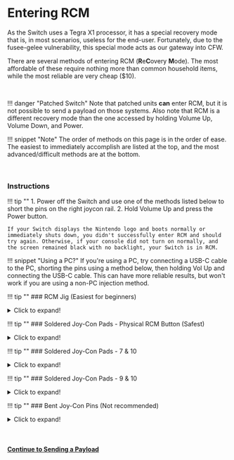 # Entering RCM

As the Switch uses a Tegra X1 processor, it has a special recovery mode that is, in most scenarios, useless for the end-user. Fortunately, due to the fusee-gelee vulnerability, this special mode acts as our gateway into CFW.

There are several methods of entering RCM (**R**e**C**overy **M**ode). The most affordable of these require nothing more than common household items, while the most reliable are very cheap ($10).

&nbsp;

!!! danger "Patched Switch"
    Note that patched units **can** enter RCM, but it is not possible to send a payload on those systems. Also note that RCM is a different recovery mode than the one accessed by holding Volume Up, Volume Down, and Power.

!!! snippet "Note"
    The order of methods on this page is in the order of ease. The easiest to immediately accomplish are listed at the top, and the most advanced/difficult methods are at the bottom.

&nbsp;

### Instructions

!!! tip ""
    1. Power off the Switch and use one of the methods listed below to short the pins on the right joycon rail.
    2. Hold Volume Up and press the Power button.

    If your Switch displays the Nintendo logo and boots normally or immediately shuts down, you didn't successfully enter RCM and should try again. Otherwise, if your console did not turn on normally, and the screen remained black with no backlight, your Switch is in RCM.

!!! snippet "Using a PC?"
    If you're using a PC, try connecting a USB-C cable to the PC, shorting the pins using a method below, then holding Vol Up and connecting the USB-C cable. This can have more reliable results, but won't work if you are using a non-PC injection method.

!!! tip ""
    ### RCM Jig (Easiest for beginners)
    <details>
        <summary>Click to expand!</summary>

    !!! snippet "Note"
        Some jig designs use paperclips, inheriting the same risks as the Metal Bridge / Paperclip method. If you would like a safe jig design, we highly recommend [switchjigs.com](https://switchjigs.com).

    This method is similar to the Metal Bridge / Paperclip method, but is more reliable and safer in many cases. Jigs hold a wire in place so the correct pins (10 and a ground) are shorted every time.

    Jigs range in price, with the ones we recommend being $5. They're slightly more expensive than some mass produced jigs, however we can guarantee their quality. Also spending $5 on a quality jig using 32-gauge wire is a smaller cost than replacing your entire Joy-Con rail after the pins are scratched off by a paperclip jig.

    !!! tip ""
        ![switchjigs.com jigs](../img/entering_rcm_jig.jpg)
		
	In the case you plan to make your own jig, this image lays out the pads numbers on the console. Make sure your jig NEVER touches pin 4. Pin 4 provides 5v power to the Joycons, if connected to any other pin you will fry the console.

	!!! tip ""
		![Console Numbered Pads Refrence](../img/entering_rcm_pads_numbered.jpg)
</details>

!!! tip ""
    ### Soldered Joy-Con Pads - Physical RCM Button (Safest)
    <details>
        <summary>Click to expand!</summary>

    !!! snippet "Note"
        This method requires opening your right Joy-Con, voiding its warranty. Not for the faint of heart.

    This method comes to us from the mind of pbanj#9188 on Discord. All pictures of this method in action were provided by him, with some supplementary images provided by eip ∞#3283 on Discord.
	
	The goal of this method is to open the right handed Joy-Con to the point that you can reach the contact pads easily. This is similar to the previous method, however you will be soldering wires to pins 7 and 10 (shown below) and wiring them to the "Joycon release button" at the top back of the right hand Joycon.

	!!! tip ""
        ![joycon numbered pads refrence](../img/entering_rcm_solder_numbered.jpg)

    In order to start this method you will want to take two lengths of wire, and wrap one end of each into a small circle.

    !!! tip ""
        ![wire refrence](../img/entering_rcm_button_1.jpg)
		
	You will then want to take the circular end of one of the wires and add a small amount of solder, keeping it mostly flat (ONLY DO THIS TO ONE OF THE WIRES!). You will then glue this wire down to the below point on the Joycon release button. Make sure glue doesn't cover the top of the solder/wire as it will act as a contact point. Also, ensure that you leave enough space for the button to function correctly. Try pushing the button from the outside and observing its travel path so that you can see where and how you should safely glue the solder glob.
	
	!!! tip ""
        ![Eip joycon button refrence](../img/entering_rcm_button_5.jpg)
		
	!!! tip ""
        ![pbanj joycon button refrence](../img/entering_rcm_button_3.jpg)
		
	The first wire should now be in place as seen by the green circle below. The second wire does not need any solder, instead you will hold it in place using the screw as shown by the red circle in the picture below.

	!!! tip ""
        ![pbanj joycon button refrence](../img/entering_rcm_button_6.jpg)

	Pressing the Joycon button in you should now notice the solder point you created making contact with the piece of metal held in by the screw. Once you have these elements in place you want to connect one wire to pad 7 and the other to pad 10 (it doesn't matter which is which). After that you have successfully created an RCM button on your Joycon. You will now need to hold down the Joycon release button when attempting to boot RCM.

	!!! tip ""
        ![pbanj joycon button refrence](../img/entering_rcm_button_2.jpg)
</details>

!!! tip ""
    ### Soldered Joy-Con Pads - 7 & 10
    <details>
        <summary>Click to expand!</summary>

    !!! snippet "Note"
        This method requires opening your right Joy-Con, voiding its warranty. Not for the faint of heart.

    The goal of this method is to open the right handed Joy-Con to the point that you can reach the contact pads easily. This is similar to the previous method, however the goal is to solder pins 7 and 10 (shown below) together with a surface-mount 0805 10k resistor. Apart from using a physical switch/button, this is currently considered the safest method that involves soldering to pads.

	!!! tip ""
        ![joycon numbered pads refrence](../img/entering_rcm_solder_numbered.jpg)

    Here is an example from stuckpixel#3421 on the ReSwitched Discord server.

    !!! tip ""
        ![stuckpixel solder example](../img/entering_rcm_solder_710_stuckpixel.jpg)
</details>

!!! tip ""
    ### Soldered Joy-Con Pads - 9 & 10
    <details>
        <summary>Click to expand!</summary>

    !!! snippet "Note"
        This method will result in the right Joy-Con being detected as in wireless mode while attached to the Switch, and this method may result in the Joy-Con being permanently detected as wireless if you update the Joy-Con firmware while this mod is installed. In the latter case, fixing this requires opening up the Joy-Con and reseating the battery. It is recommended to solder pads 7 and 10 together with a resistor instead.

    !!! snippet "Note"
        This method requires opening your right Joy-Con, voiding its warranty. Not for the faint of heart.

    The goal of this method is to open the right handed Joy-Con to the point that you can reach the contact pads easily. This is similar to the previous method, however the goal is to solder pads 9 and 10 (seen below) together. This can either be done using a small wire, or directly bridging the pads with solder.

	!!! tip ""
        ![joycon numbered pads refrence](../img/entering_rcm_solder_numbered.jpg)
	
    Here is an example from YyAoMmIi#3705 on our Discord server.

    !!! tip ""
        ![YyAoMmIi solder example](../img/entering_rcm_solder_910_yyaommii.jpg)
</details>

!!! tip ""
    ### Bent Joy-Con Pins (Not recommended)
    <details>
        <summary>Click to expand!</summary>

    !!! snippet "Note"
        This method will result in the right Joy-Con being detected as in wireless mode while attached to the Switch, and this method may result in the Joy-Con being permanently detected as wireless if you update the Joy-Con firmware while this mod is installed. In the latter case, fixing this requires opening up the Joy-Con and reseating the battery.

    !!! snippet "Note"
        This method requires opening your right Joy-Con, voiding its warranty. Not for the faint of heart.

    The goal of this method is to open the right handed Joy-Con to the point that you can reach the contact pads easily, and use a thin object such as a knife to gently bend pin 9 and 10 (shown below) slightly up and towards each other so they touch, shorting them.

    !!! tip ""
        ![Joycon Pin Refrence](../img/enterting_rcm_pins_numbered.jpg)

    Here is an example from Sonlen#1414 on our Discord server.

    !!! tip ""
        ![Sonlen example](../img/entering_rcm_bent_pins.jpg)
</details>

&nbsp;

#### [Continue to Sending a Payload <i class="fa fa-arrow-circle-right fa-lg"></i>](sending_payload.md)
